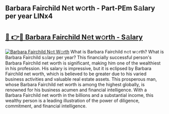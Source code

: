 ## Barbara Fairchild N𝚎t w𝚘rth - Part-PEm S𝚊lary per year LINx4

# <h2><a href="http://gc0gd06.nevu.top/?p=Barbara+Fairchild">🔗 👉🔴 Barbara Fairchild N𝚎t w𝚘rth - S𝚊lary</a></h2>

[![Barbara Fairchild N𝚎t W𝚘rth](https://i.imgur.com/Oavwk0R.jpeg)](http://gc0gd06.nevu.top/?p=Barbara+Fairchild)
What is Barbara Fairchild n𝚎t w𝚘rth? What is Barbara Fairchild s𝚊lary per year?
This financially successful person's Barbara Fairchild net worth is significant, making him one of the wealthiest in his profession. His salary is impressive, but it is eclipsed by Barbara Fairchild net worth, which is believed to be greater due to his varied business activities and valuable real estate assets. This prosperous man, whose Barbara Fairchild net worth is among the highest globally, is renowned for his business acumen and financial intelligence. With a Barbara Fairchild net worth in the billions and a substantial income, this wealthy person is a leading illustration of the power of diligence, commitment, and financial intelligence.
